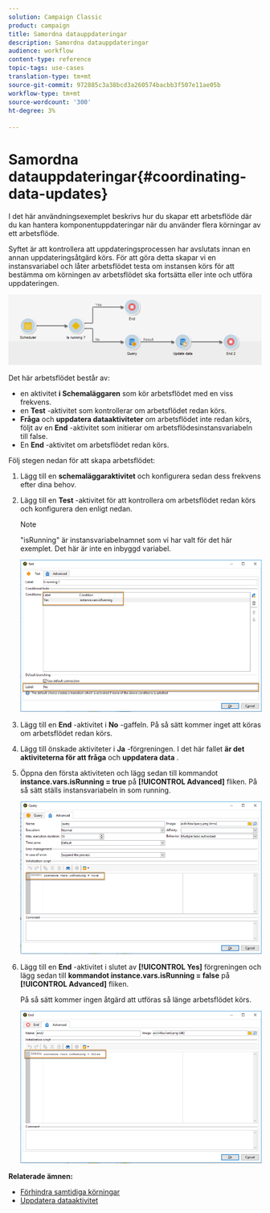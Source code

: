 ```yaml
---
solution: Campaign Classic
product: campaign
title: Samordna datauppdateringar
description: Samordna datauppdateringar
audience: workflow
content-type: reference
topic-tags: use-cases
translation-type: tm+mt
source-git-commit: 972885c3a38bcd3a260574bacbb3f507e11ae05b
workflow-type: tm+mt
source-wordcount: '300'
ht-degree: 3%

---
```



# Samordna datauppdateringar{#coordinating-data-updates}

I det här användningsexemplet beskrivs hur du skapar ett arbetsflöde där du kan hantera komponentuppdateringar när du använder flera körningar av ett arbetsflöde.

Syftet är att kontrollera att uppdateringsprocessen har avslutats innan en annan uppdateringsåtgärd körs. För att göra detta skapar vi en instansvariabel och låter arbetsflödet testa om instansen körs för att bestämma om körningen av arbetsflödet ska fortsätta eller inte och utföra uppdateringen.

![](assets/uc_dataupdate_wkf.png)

Det här arbetsflödet består av:

* en aktivitet **i Schemaläggaren** som kör arbetsflödet med en viss frekvens.
* en **Test** -aktivitet som kontrollerar om arbetsflödet redan körs.
* **Fråga** och **uppdatera dataaktiviteter** om arbetsflödet inte redan körs, följt av en **End** -aktivitet som initierar om arbetsflödesinstansvariabeln till false.
* En **End** -aktivitet om arbetsflödet redan körs.

Följ stegen nedan för att skapa arbetsflödet:

1. Lägg till en **schemaläggaraktivitet** och konfigurera sedan dess frekvens efter dina behov.
1. Lägg till en **Test** -aktivitet för att kontrollera om arbetsflödet redan körs och konfigurera den enligt nedan.

   >[!NOTE]
   >
   >&quot;isRunning&quot; är instansvariabelnamnet som vi har valt för det här exemplet. Det här är inte en inbyggd variabel.

   ![](assets/uc_dataupdate_test.png)

1. Lägg till en **End** -aktivitet i **No** -gaffeln. På så sätt kommer inget att köras om arbetsflödet redan körs.
1. Lägg till önskade aktiviteter i **Ja** -förgreningen. I det här fallet **är det aktiviteterna för att fråga** och **uppdatera data** .
1. Öppna den första aktiviteten och lägg sedan till kommandot **instance.vars.isRunning = true** på **[!UICONTROL Advanced]** fliken. På så sätt ställs instansvariabeln in som running.

   ![](assets/uc_dataupdate_query.png)

1. Lägg till en **End** -aktivitet i slutet av **[!UICONTROL Yes]** förgreningen och lägg sedan till **kommandot instance.vars.isRunning = false** på **[!UICONTROL Advanced]** fliken.

   På så sätt kommer ingen åtgärd att utföras så länge arbetsflödet körs.

   ![](assets/uc_dataupdate_end.png)

**Relaterade ämnen:**

* [Förhindra samtidiga körningar](../../workflow/using/monitoring-workflow-execution.md#preventing-simultaneous-multiple-executions)
* [Uppdatera dataaktivitet](../../workflow/using/update-data.md)


